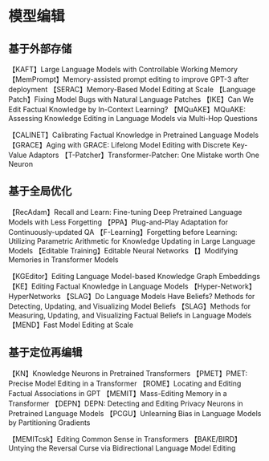 # 模型编辑
## 基于外部存储
【KAFT】Large Language Models with Controllable Working Memory
【MemPrompt】Memory-assisted prompt editing to improve GPT-3 after deployment
【SERAC】Memory-Based Model Editing at Scale
【Language Patch】Fixing Model Bugs with Natural Language Patches
【IKE】Can We Edit Factual Knowledge by In-Context Learning?
【MQuAKE】MQuAKE: Assessing Knowledge Editing in Language Models via Multi-Hop Questions

【CALINET】Calibrating Factual Knowledge in Pretrained Language Models
【GRACE】Aging with GRACE: Lifelong Model Editing with Discrete Key-Value Adaptors
【T-Patcher】Transformer-Patcher: One Mistake worth One Neuron
## 基于全局优化
【RecAdam】Recall and Learn: Fine-tuning Deep Pretrained Language Models with Less Forgetting
【PPA】Plug-and-Play Adaptation for Continuously-updated QA
【F-Learning】Forgetting before Learning: Utilizing Parametric Arithmetic for Knowledge Updating in Large Language Models
【Editable Training】Editable Neural Networks
【】Modifying Memories in Transformer Models

【KGEditor】Editing Language Model-based Knowledge Graph Embeddings
【KE】Editing Factual Knowledge in Language Models
【Hyper-Network】HyperNetworks
【SLAG】Do Language Models Have Beliefs? Methods for Detecting, Updating, and Visualizing Model Beliefs
【SLAG】Methods for Measuring, Updating, and Visualizing Factual Beliefs in Language Models
【MEND】Fast Model Editing at Scale
## 基于定位再编辑
【KN】Knowledge Neurons in Pretrained Transformers
【PMET】PMET: Precise Model Editing in a Transformer
【ROME】Locating and Editing Factual Associations in GPT
【MEMIT】Mass-Editing Memory in a Transformer
【DEPN】DEPN: Detecting and Editing Privacy Neurons in Pretrained Language Models
【PCGU】Unlearning Bias in Language Models by Partitioning Gradients

【MEMITcsk】Editing Common Sense in Transformers
【BAKE/BIRD】Untying the Reversal Curse via Bidirectional Language Model Editing
